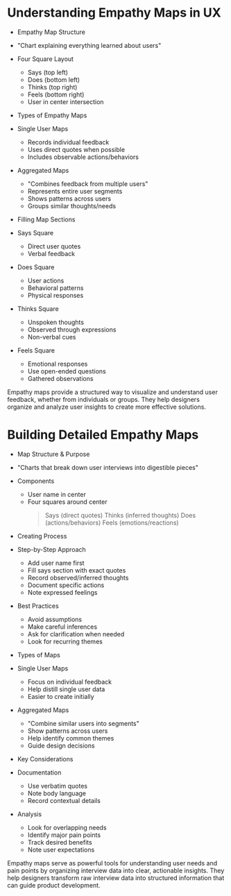 # Understanding Empathy Maps in UX

* Empathy Map Structure
 * "Chart explaining everything learned about users"
 * Four Square Layout
   - Says (top left)
   - Does (bottom left)
   - Thinks (top right)
   - Feels (bottom right)
   - User in center intersection

* Types of Empathy Maps
 * Single User Maps
   - Records individual feedback
   - Uses direct quotes when possible
   - Includes observable actions/behaviors
 * Aggregated Maps
   - "Combines feedback from multiple users"
   - Represents entire user segments
   - Shows patterns across users
   - Groups similar thoughts/needs

* Filling Map Sections
 * Says Square
   - Direct user quotes
   - Verbal feedback
 * Does Square
   - User actions
   - Behavioral patterns
   - Physical responses
 * Thinks Square
   - Unspoken thoughts
   - Observed through expressions
   - Non-verbal cues
 * Feels Square
   - Emotional responses
   - Use open-ended questions
   - Gathered observations

Empathy maps provide a structured way to visualize and understand user feedback, whether from individuals or groups. They help designers organize and analyze user insights to create more effective solutions.


# Building Detailed Empathy Maps

* Map Structure & Purpose
 * "Charts that break down user interviews into digestible pieces"
 * Components
   - User name in center
   - Four squares around center
     > Says (direct quotes)
     > Thinks (inferred thoughts)
     > Does (actions/behaviors)
     > Feels (emotions/reactions)

* Creating Process
 * Step-by-Step Approach
   - Add user name first
   - Fill says section with exact quotes
   - Record observed/inferred thoughts
   - Document specific actions
   - Note expressed feelings
 * Best Practices
   - Avoid assumptions
   - Make careful inferences
   - Ask for clarification when needed
   - Look for recurring themes

* Types of Maps
 * Single User Maps
   - Focus on individual feedback
   - Help distill single user data
   - Easier to create initially
 * Aggregated Maps
   - "Combine similar users into segments"
   - Show patterns across users
   - Help identify common themes
   - Guide design decisions

* Key Considerations
 * Documentation
   - Use verbatim quotes
   - Note body language
   - Record contextual details
 * Analysis
   - Look for overlapping needs
   - Identify major pain points
   - Track desired benefits
   - Note user expectations

Empathy maps serve as powerful tools for understanding user needs and pain points by organizing interview data into clear, actionable insights. They help designers transform raw interview data into structured information that can guide product development.
